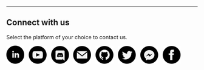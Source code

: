 <br><br><br>
<hr class="tdb-l"/>

## Connect with us

Select the platform of your choice to contact us.

<a target="new" title="LinkedIn..." href="https://bit.ly/3lgzNeE"><img class="tdb-ico" src="img/ico/terminusdb-icon-linkedin.png"/></a>&nbsp;&nbsp;
<a target="new" title="YouTube..." href="https://www.youtube.com/channel/UC5kZt8pP-FM0u-R0BQr78YA"><img class="tdb-ico" src="img/ico/terminusdb-icon-youtube.png"/></a>&nbsp;&nbsp;
<a target="new" title="Discord..." href="https://bit.ly/2Gnleax"><img class="tdb-ico" src="img/ico/terminusdb-icon-discord.png"/></a>&nbsp;&nbsp;
<a target="new" title="Email..." href="mailto:info@terminusdb.com"><img class="tdb-ico" src="img/ico/terminusdb-icon-email.png"/></a>&nbsp;&nbsp;
<a target="new" title="GitHub..." href="https://github.com/terminusdb"><img class="tdb-ico" src="img/ico/terminusdb-icon-github.png"/></a>&nbsp;&nbsp;
<a target="new" title="Twitter..." href="https://bit.ly/34rD5Fb"><img class="tdb-ico" src="img/ico/terminusdb-icon-twitter.png"/></a>&nbsp;&nbsp;
<a target="new" title="Facebook Messenger..." href="https://bit.ly/3lft5ph/#"><img class="tdb-ico" src="img/ico/terminusdb-icon-messenger.png"/></a>&nbsp;&nbsp;
<a target="new" title="Facebook..." href="https://bit.ly/3lft5ph"><img class="tdb-ico" src="img/ico/terminusdb-icon-facebook.png"/></a>
